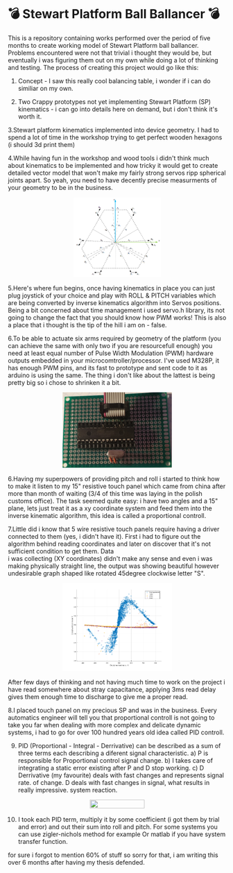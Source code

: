 💣 Stewart Platform Ball Ballancer 💣
   ===============================
   

This is a repository containing works performed over the period of five months to create working 
model of Stewart Platform ball ballancer. Problems encountered were not that trivial i thought 
they would be, but eventually i was figuring them out on my own while doing a lot of thinking and 
testing. The process of creating this project would go like this:

1. Concept - I saw this really cool balancing table, i wonder if i can do similiar on my 
own.

2. Two Crappy prototypes not yet implementing Stewart Platform (SP) kinematics - i can go 
into details here on demand, but i don't think it's worth it.

3.Stewart platform kinematics implemented into device geometry. I had to spend a lot of 
time in the workshop trying to get perfect wooden hexagons (i should 3d print them)
	
4.While having fun in the workshop and wood tools i didn't think much about kinematics
to be implemented and how tricky it would get to create detailed vector model that won't 
make my fairly strong servos ripp spherical joints apart. So yeah, you need to have 
decently precise measurments of your geometry to be in the business.


<p align="center">
<img src="https://github.com/Kompan15/Stewart-Platform-Ball-Ballancer/blob/master/Pictures/geometriaf.png" alt="alt text" width="40%" height="40%">
</p>
	
5.Here's where fun begins, once having kinematics in place you can just plug joystick
of your choice and play with ROLL & PITCH variables which are being converted by inverse 
kinematics algorithm into Servos positions. Being a bit concerned about time management
i used servo.h library, its not going to change the fact that you should know how PWM 
works! This is also a place that i thought is the tip of the hill i am on - false.
	
6.To be able to actuate six arms required by geometry of the platform (you can achieve 
the same with only two if you are resourcefull enough) you need at least equal number
of Pulse Width Modulation (PWM) hardware outputs embedded in your microcomtroller/processor.
I've used M328P, it has enough PWM pins, and its fast to prototype and sent code to it
as arduino is using the same. The thing i don't like about the lattest is being pretty big
so i chose to shrinken it a bit.

<p align="center">
<img src="https://github.com/Kompan15/Stewart-Platform-Ball-Ballancer/blob/master/Pictures/PRT.jpg" alt="alt text" width="50%" height="50%">
</p>

6.Having my superpowers of providing pitch and roll i started to think how to make it 
listen to my 15" resistive touch panel which came from china after more than month of 
waiting (3/4 of this time was laying in the polish customs office). The task seemed quite 
easy: i have two angles and a 15" plane, lets just treat it as a xy coordinate system and 
feed them into the inverse kinematic algorithm, this idea is called a proportional 
controll.

7.Little did i know that 5 wire resistive touch panels require having a driver connected
to them (yes, i didn't have it). First i had to figure out the algorithm behind reading 
coordinates and later on discover that it's not sufficient condition to get them. Data  
i was collecting (XY coordinates) didn't make any sense and even i was making physically 
straight line, the output was showing beautiful however undesirable graph
shaped like rotated 45degree clockwise letter "S".
	

<p align="center">
<img src="https://github.com/Kompan15/Stewart-Platform-Ball-Ballancer/blob/master/Pictures/delay%2C%20no%20delay.png" alt="alt text" width="50%" height="50%">
</p>

	
After few days of thinking and not having much time to work on the project i have read
somewhere about stray capacitance, applying 3ms read delay gives
them enough time to discharge to give me a proper read.  

8.I placed touch panel on my precious SP and was in the business. Every automatics 
engineer will tell you that proportional controll is not going to take you far when 
dealing with more complex and delicate dynamic systems, i had to go for over 100 hundred 
years old idea called PID controll.

9. PID (Proportional - Integral - Derrivative) can be described as a sum of three terms
each describing a diferent signal characteristic.
	a) P is responsible for Proportional control signal change.
	b) I takes care of integrating a static error existing after P and D stop working.
	c) D Derrivative (my favourite) deals with fast changes and represents signal rate.
	of change. D deals with fast changes in signal, what results in really impressive.
	system reaction.
		
<p align="center">

<img src="https://i.imgur.com/8plFr77.gif" width="50%" height="50%">

</p>


10. I took each PID term, multiply it by some coefficient (i got them by trial and 
error) and out their sum into roll and pitch. For some systems you can use zigler-nichols 
method for example Or matlab if you have system transfer function.	
	
for sure i forgot to mention 60% of stuff so sorry for that, i am writing this over 6 
months after having my thesis defended.
